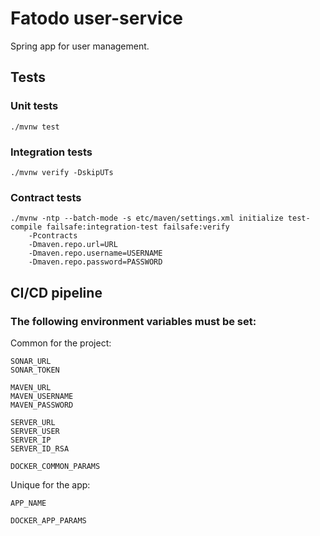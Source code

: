 # Fatodo user-service

Spring app for user management.

## Tests

### Unit tests

```
./mvnw test
```

### Integration tests

```
./mvnw verify -DskipUTs
```

### Contract tests

```
./mvnw -ntp --batch-mode -s etc/maven/settings.xml initialize test-compile failsafe:integration-test failsafe:verify 
    -Pcontracts
    -Dmaven.repo.url=URL
    -Dmaven.repo.username=USERNAME
    -Dmaven.repo.password=PASSWORD
```

## CI/CD pipeline

### The following environment variables must be set:

Common for the project:

```
SONAR_URL
SONAR_TOKEN

MAVEN_URL
MAVEN_USERNAME
MAVEN_PASSWORD

SERVER_URL
SERVER_USER
SERVER_IP
SERVER_ID_RSA

DOCKER_COMMON_PARAMS
```

Unique for the app:

```
APP_NAME

DOCKER_APP_PARAMS
```
